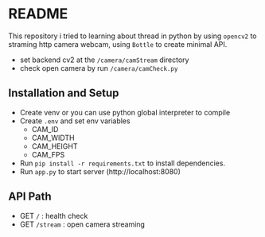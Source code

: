 # README
This repository i tried to learning about thread in python by using `opencv2` to straming http camera webcam, using `Bottle` to create minimal API.
- set backend cv2 at the `/camera/camStream` directory
- check open camera by run  `/camera/camCheck.py`

## Installation and Setup 
- Create venv or you can use python global interpreter to compile 
- Create `.env` and set env variables 
    - CAM_ID
    - CAM_WIDTH
    - CAM_HEIGHT
    - CAM_FPS
- Run `pip install -r requirements.txt` to install dependencies.
- Run `app.py` to start server (http://localhost:8080)

## API Path
- GET `/` : health check 
- GET `/stream` : open camera streaming  
